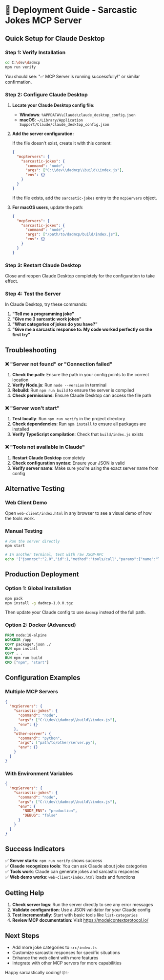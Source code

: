 # 🚀 Deployment Guide - Sarcastic Jokes MCP Server

## Quick Setup for Claude Desktop

### Step 1: Verify Installation
```bash
cd C:\dev\dadmcp
npm run verify
```

You should see: "✅ MCP Server is running successfully!" or similar confirmation.

### Step 2: Configure Claude Desktop

1. **Locate your Claude Desktop config file:**
   - **Windows**: `%APPDATA%\Claude\claude_desktop_config.json`
   - **macOS**: `~/Library/Application Support/Claude/claude_desktop_config.json`

2. **Add the server configuration:**
   
   If the file doesn't exist, create it with this content:
   ```json
   {
     "mcpServers": {
       "sarcastic-jokes": {
         "command": "node",
         "args": ["C:\\dev\\dadmcp\\build\\index.js"],
         "env": {}
       }
     }
   }
   ```

   If the file exists, add the `sarcastic-jokes` entry to the `mcpServers` object.

3. **For macOS users**, update the path:
   ```json
   {
     "mcpServers": {
       "sarcastic-jokes": {
         "command": "node",
         "args": ["/path/to/dadmcp/build/index.js"],
         "env": {}
       }
     }
   }
   ```

### Step 3: Restart Claude Desktop

Close and reopen Claude Desktop completely for the configuration to take effect.

### Step 4: Test the Server

In Claude Desktop, try these commands:

1. **"Tell me a programming joke"**
2. **"Give me 3 sarcastic work jokes"**
3. **"What categories of jokes do you have?"**
4. **"Give me a sarcastic response to: My code worked perfectly on the first try"**

## Troubleshooting

### ❌ "Server not found" or "Connection failed"

1. **Check the path**: Ensure the path in your config points to the correct location
2. **Verify Node.js**: Run `node --version` in terminal
3. **Rebuild**: Run `npm run build` to ensure the server is compiled
4. **Check permissions**: Ensure Claude Desktop can access the file path

### ❌ "Server won't start"

1. **Test locally**: Run `npm run verify` in the project directory
2. **Check dependencies**: Run `npm install` to ensure all packages are installed
3. **Verify TypeScript compilation**: Check that `build/index.js` exists

### ❌ "Tools not available in Claude"

1. **Restart Claude Desktop** completely
2. **Check configuration syntax**: Ensure your JSON is valid
3. **Verify server name**: Make sure you're using the exact server name from config

## Alternative Testing

### Web Client Demo
Open `web-client/index.html` in any browser to see a visual demo of how the tools work.

### Manual Testing
```bash
# Run the server directly
npm start

# In another terminal, test with raw JSON-RPC
echo '{"jsonrpc":"2.0","id":1,"method":"tools/call","params":{"name":"list-categories","arguments":{}}}' | node build/index.js
```

## Production Deployment

### Option 1: Global Installation
```bash
npm pack
npm install -g dadmcp-1.0.0.tgz
```
Then update your Claude config to use `dadmcp` instead of the full path.

### Option 2: Docker (Advanced)
```dockerfile
FROM node:18-alpine
WORKDIR /app
COPY package*.json ./
RUN npm install
COPY . .
RUN npm run build
CMD ["npm", "start"]
```

## Configuration Examples

### Multiple MCP Servers
```json
{
  "mcpServers": {
    "sarcastic-jokes": {
      "command": "node",
      "args": ["C:\\dev\\dadmcp\\build\\index.js"],
      "env": {}
    },
    "other-server": {
      "command": "python",
      "args": ["path/to/other/server.py"],
      "env": {}
    }
  }
}
```

### With Environment Variables
```json
{
  "mcpServers": {
    "sarcastic-jokes": {
      "command": "node",
      "args": ["C:\\dev\\dadmcp\\build\\index.js"],
      "env": {
        "NODE_ENV": "production",
        "DEBUG": "false"
      }
    }
  }
}
```

## Success Indicators

✅ **Server starts**: `npm run verify` shows success  
✅ **Claude recognizes tools**: You can ask Claude about joke categories  
✅ **Tools work**: Claude can generate jokes and sarcastic responses  
✅ **Web demo works**: `web-client/index.html` loads and functions  

## Getting Help

1. **Check server logs**: Run the server directly to see any error messages
2. **Validate configuration**: Use a JSON validator for your Claude config
3. **Test incrementally**: Start with basic tools like `list-categories`
4. **Review MCP documentation**: Visit https://modelcontextprotocol.io/

## Next Steps

- Add more joke categories to `src/index.ts`
- Customize sarcastic responses for specific situations
- Enhance the web client with more features
- Integrate with other MCP servers for more capabilities

Happy sarcastically coding! 🙄✨
